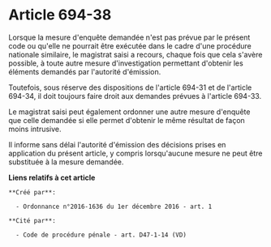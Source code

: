 # Article 694-38

Lorsque la mesure d'enquête demandée n'est pas prévue par le présent  code ou qu'elle ne pourrait être exécutée dans le cadre
d'une procédure  nationale similaire, le magistrat saisi a recours, chaque fois que cela  s'avère possible, à toute autre
mesure d'investigation permettant  d'obtenir les éléments demandés par l'autorité d'émission. 

Toutefois, sous réserve des dispositions de l'article 694-31 et de  l'article 694-34, il doit toujours faire droit aux
demandes prévues à  l'article 694-33. 

Le magistrat saisi peut  également ordonner une autre mesure d'enquête que celle demandée si elle  permet d'obtenir le même
résultat de façon moins intrusive. 

Il informe sans délai l'autorité d'émission des décisions prises en  application du présent article, y compris lorsqu'aucune
mesure ne peut  être substituée à la mesure demandée.

**Liens relatifs à cet article**

	**Créé par**:

	  - Ordonnance n°2016-1636 du 1er décembre 2016 - art. 1

	**Cité par**:

	  - Code de procédure pénale - art. D47-1-14 (VD)
